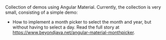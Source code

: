 Collection of demos using Angular Material. Currently, the collection is very small, consisting of a simple demo:

- How to implement a month picker to select the month and year, but without having to select a day. Read the full story at https://www.beyondjava.net/angular-material-monthpicker.